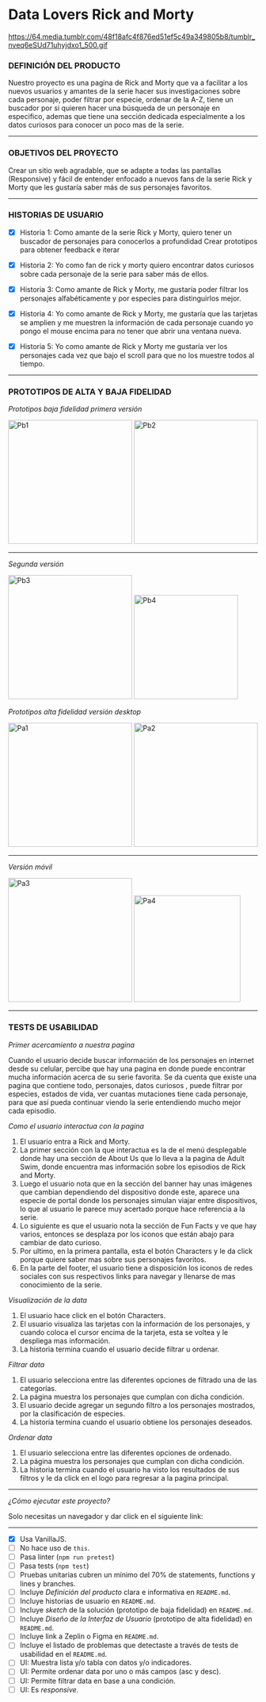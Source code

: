 # Data Lovers Rick and Morty
https://64.media.tumblr.com/48f18afc4f876ed51ef5c49a349805b8/tumblr_nveq6eSUd71uhyjdxo1_500.gif

### DEFINICIÓN DEL PRODUCTO

Nuestro proyecto es una pagina de Rick and Morty que va a facilitar a los nuevos  usuarios y amantes de la serie hacer sus investigaciones sobre cada personaje, poder filtrar por especie, ordenar de la A-Z, tiene un buscador por si quieren hacer una búsqueda de un personaje en especifico, ademas que tiene una sección dedicada especialmente a los datos curiosos para conocer un poco mas de la serie.




**************************************************************************
### OBJETIVOS DEL PROYECTO

Crear un sitio web agradable, que se adapte a todas las pantallas (Responsive) y fácil de entender enfocado a nuevos fans de la serie Rick y Morty que les gustaría saber más de sus personajes favoritos.


*******************************************************************************************

### HISTORIAS DE USUARIO

* [x] Historia 1: Como amante de la serie Rick y Morty, quiero tener un buscador de personajes para conocerlos a profundidad Crear prototipos para obtener feedback e iterar
* [x]  Historia 2: Yo como fan de rick y morty quiero encontrar datos curiosos sobre cada personaje de la serie para saber más de ellos.
* [x]  Historia 3: Como amante de Rick y Morty, me gustaría poder filtrar los personajes alfabéticamente y por especies para distinguirlos mejor.
* [x] Historia 4: Yo como amante de Rick y Morty, me gustaría que las tarjetas se amplien y me muestren la información de cada personaje cuando yo pongo el mouse encima para no tener que abrir una ventana nueva.
* [x] Historia 5: Yo como amante de Rick y Morty me gustaría ver los personajes cada vez que bajo el scroll para que no los muestre todos al tiempo.



************************************************************************************
### PROTOTIPOS DE ALTA Y BAJA FIDELIDAD

*Prototipos baja fidelidad primera versión*

 <img alt="Pb1" src="src\images\Prototipobajafidelidad1.PNG" width=250 /> 
 <img alt="Pb2" src="src\images\Prototipobajafidelidad2.PNG" width=250 /> 

****************************************
*Segunda versión*

 <img alt="Pb3" src="src\images\Prototipobajafidelidad3.PNG" width=250 /> 
 <img alt="Pb4" src="src\images\Prototipobajafidelidad4.PNG" width=210 /> 


*Prototipos alta fidelidad versión desktop*

 <img alt="Pa1" src="src\images\Prototipoaltafidelidad1.PNG" width=250 /> 
 <img alt="Pa2" src="src\images\Prototipoaltafidelidad2.PNG" width=250 /> 

 ************************************
 *Versión móvil*

 <img alt="Pa3" src="src\images\Prototipoaltafidelidad3.PNG" width=250 /> 
 <img alt="Pa4" src="src\images\Prototipoaltafidelidad4.PNG" width=215 /> 
 



*******************************************************************************************
### TESTS DE USABILIDAD

*Primer acercamiento a nuestra pagina*

 Cuando el  usuario decide buscar información de los personajes en internet desde su   celular, percibe que hay una pagina en donde puede encontrar mucha información acerca de su serie favorita. Se da cuenta que existe una pagina que contiene todo, personajes, datos curiosos , puede filtrar por especies, estados de vida, ver cuantas mutaciones tiene cada personaje, para que así pueda continuar viendo la serie entendiendo mucho mejor cada episodio.


*Como el usuario interactua  con la pagina*

1.  El usuario entra a Rick and Morty.
2.  La primer sección con la que interactua es la de el menú desplegable donde hay una sección de About Us que  lo lleva a la pagina de Adult Swim, donde encuentra mas información sobre los episodios de Rick and Morty.
3.  Luego el usuario nota que en la sección del banner hay unas imágenes que cambian dependiendo del dispositivo donde este, aparece una especie de portal donde los personajes simulan viajar entre dispositivos, lo que al usuario le parece muy acertado porque hace referencia a la serie.
4.  Lo siguiente es que el usuario nota la sección de Fun Facts y ve que hay varios, entonces se desplaza por los iconos que están abajo para cambiar de dato curioso.
5.  Por ultimo, en la primera pantalla, esta el botón Characters y le da click porque quiere saber mas sobre sus personajes favoritos.
6. En la parte del footer, el usuario tiene a disposición los iconos de redes sociales con sus respectivos links para navegar y llenarse de mas conocimiento de la serie.

*Visualización de la data*

1.  El usuario hace click en el botón Characters.
2.  El usuario visualiza las tarjetas con la información de los personajes, y cuando coloca el cursor encima de la tarjeta, esta se voltea y le despliega mas información.
4.  La historia termina cuando el usuario decide filtrar u ordenar.

*Filtrar data*

1.  El usuario selecciona entre las diferentes opciones de filtrado una de las categorías.
2.  La página muestra los personajes que cumplan con dicha condición.
3.  El usuario decide agregar un segundo filtro a los personajes mostrados, por la clasificación de especies.
4.  La historia termina cuando el usuario obtiene los personajes deseados.

*Ordenar data*

1.  El usuario selecciona entre las diferentes opciones de ordenado.
2.  La página muestra los personajes que cumplan con dicha condición.
3. La historia termina cuando el usuario ha visto los resultados de sus filtros y le da click en el logo para regresar a la pagina principal.
************************************************************

*¿Cómo ejecutar este proyecto?*

Solo necesitas un navegador y dar click en el siguiente link:

*****************
* [x] Usa VanillaJS.
* [ ] No hace uso de `this`.
* [ ] Pasa linter (`npm run pretest`)
* [ ] Pasa tests (`npm test`)
* [ ] Pruebas unitarias cubren un mínimo del 70% de statements, functions y
  lines y branches.
* [ ] Incluye _Definición del producto_ clara e informativa en `README.md`.
* [ ] Incluye historias de usuario en `README.md`.
* [ ] Incluye _sketch_ de la solución (prototipo de baja fidelidad) en
  `README.md`.
* [ ] Incluye _Diseño de la Interfaz de Usuario_ (prototipo de alta fidelidad)
  en `README.md`.
* [ ] Incluye link a Zeplin o Figma en `README.md`.
* [ ] Incluye el listado de problemas que detectaste a través de tests de
  usabilidad en el `README.md`.
* [ ] UI: Muestra lista y/o tabla con datos y/o indicadores.
* [ ] UI: Permite ordenar data por uno o más campos (asc y desc).
* [ ] UI: Permite filtrar data en base a una condición.
* [ ] UI: Es _responsive_.
